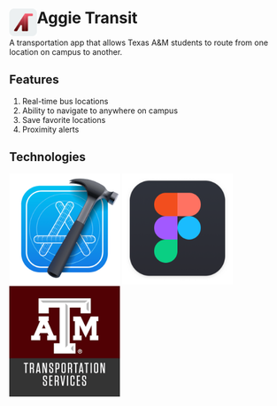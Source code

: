 <div class = "header">
    <img align = "Left" height = "50" width = "50" src="Logos/App Logo.png">
    <h1>Aggie Transit</h1>
</div>
 A transportation app that allows Texas A&M students to route from one location on campus to another. 

## Features
1. Real-time bus locations 
2. Ability to navigate to anywhere on campus
3. Save favorite locations
4. Proximity alerts

## Technologies
<img src = "Logos/Xcode.png" width = 200 height = 200>
<img src = "Logos/Figma Logo.png" width = 200 height = 200>
<img src = "Logos/Tamu Transportation Services Logo.png" width = 200 height = 200>




